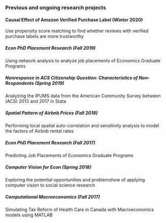 ### Previous and ongoing research projects  

#### Causal Effect of Amazon Verified Purchase Label (Winter 2020)
Use propensity score matching to find whether reviews with verified purchase labels are more trustworthy

##### Econ PhD Placement Research	(Fall 2019)
Using network analysis to analyze job placements of Economics Graduate Programs

##### Nonresponse in ACS Citizenship Question: Characteristics of Non-Respondents (Spring 2019)
Analyzing the IPUMS data from the American Community Survey between (ACS) 2013 and 2017 in Stata

##### Spatial Pattern of Airbnb Prices (Fall 2018)
Performing local spatial auto-correlation and sensitivity analysis to model the factors of Airbnb rental rates


##### Econ PhD Placement Research	(Fall 2017)
Predicting Job Placements of Economics Graduate Programs

##### Computer Vision for Econ (Spring 2018)
Exploring the potential opportunities and problemshow of applying computer vision to social science research

##### Computational Macroeconomics (Fall 2017)
Simulating Tax Reform of Health Care in Canada with Macroeconomics models using MATLAB 
